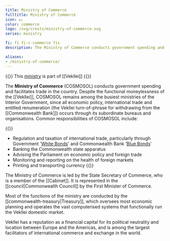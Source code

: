 ```yaml
---
title: Ministry of Commerce
fulltitle: Ministry of Commerce
icon: 💵
color: commerce
logo: /svg/crests/ministry-of-commerce.svg
series: ministry

fi: fi fi-c-commerce fis
description: The Ministry of Commerce conducts government spending and facilitates trade in the country.

aliases:
- /ministry-of-commerce/
---
```

{{<note series>}}
 This *[ministry](/ministries/)* is part of [[Vekllei]]
{{</note>}}

The <span class="fi fi-c-commerce fis"></span> **Ministry of Commerce** (COSMOSOL) conducts government spending and facilitates trade in the country. Despite the functional moneylessness of the [[Vekllei]], COSMOSOL remains among the busiest ministries of the Interior Government, since all economic policy, international trade and entitled renumeration (the Vekllei turn-of-phrase for withdrawing from the [[Commonwealth Bank]]) occurs through its subordinate bureaus and organisations. Common responsibilities of COSMOSOL include:

{{<note>}}
* Regulation and taxation of international trade, particularly through Government '[White Bonds](/factbook/society/state/finance/?ref=footer#white-bonds)' and Commonwealth Bank '[Blue Bonds](/factbook/society/state/finance/?ref=footer#blue-bonds)'
* Banking the Commonwealth state apparatus
* Advising the Parliament on economic policy and foreign trade
* Monitoring and reporting on the health of foreign markets
* Printing and transporting currency
{{</note>}}

The Ministry of Commerce is led by the State Secretary of Commerce, who is a member of the [[Cabinet]]. It is represented in the [[council|Commonwealth Council]] by the First Minister of Commerce.

Most of the functions of the ministry are conducted by the [[commonwealth-treasury|Treasury]], which oversees most economic planning and operates the vast computerised systems that functionally run the Vekllei domestic market.

Vekllei has a reputation as a financial capital for its political neutrality and location between Europe and the Americas, and is among the largest facilitators of international commerce and exchange in the world.
